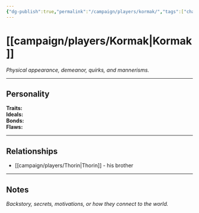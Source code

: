 ```yaml
---
{"dg-publish":true,"permalink":"/campaign/players/kormak/","tags":["character","player"]}
---
```



# [[campaign/players/Kormak\|Kormak]]
*Physical appearance, demeanor, quirks, and mannerisms.*

---

## Personality
**Traits:**  
**Ideals:**  
**Bonds:**  
**Flaws:**  

---

## Relationships
-  [[campaign/players/Thorin\|Thorin]] - his brother 

---

## Notes
*Backstory, secrets, motivations, or how they connect to the world.*
